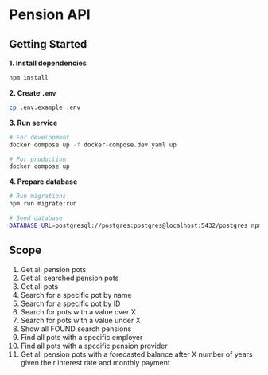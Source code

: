 # Pension API

## Getting Started

**1. Install dependencies**

```bash
npm install
```

**2. Create `.env`**

```bash
cp .env.example .env
```

**3. Run service**

```bash
# For development
docker compose up -f docker-compose.dev.yaml up

# For production
docker compose up
```

**4. Prepare database**

```bash
# Run migrations
npm run migrate:run

# Seed database
DATABASE_URL=postgresql://postgres:postgres@localhost:5432/postgres npm run seed
```

## Scope

1. Get all pension pots
2. Get all searched pension pots
3. Get all pots
4. Search for a specific pot by name
5. Search for a specific pot by ID
6. Search for pots with a value over X
7. Search for pots with a value under X
8. Show all FOUND search pensions
9. Find all pots with a specific employer
10. Find all pots with a specific pension provider
11. Get all pension pots with a forecasted balance after X number of years given their interest rate and monthly payment
